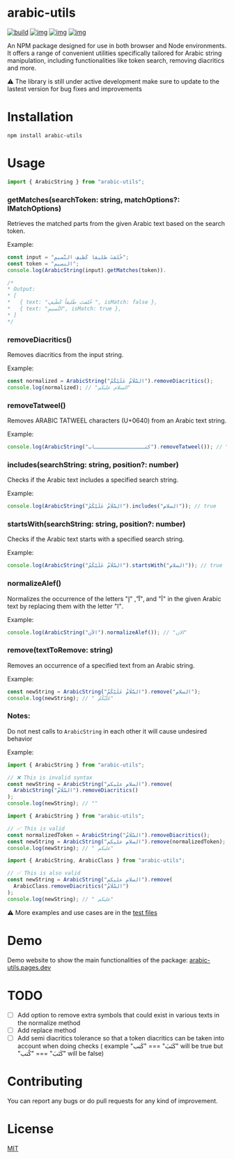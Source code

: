 # arabic-utils

[![build](https://github.com/justgo97/arabic-utils/actions/workflows/release_package.yml/badge.svg)](https://github.com/justgo97/arabic-utils/actions) [![img](https://img.shields.io/npm/v/arabic-utils.svg)](https://www.npmjs.com/package/arabic-utils) [![img](https://img.shields.io/npm/dt/arabic-utils.svg)](https://www.npmjs.com/package/arabic-utils) [![img](https://img.shields.io/npm/l/arabic-utils.svg)](https://github.com/justgo97/arabic-utils/blob/main/LICENSE)

An NPM package designed for use in both browser and Node environments. It offers a range of convenient utilities specifically tailored for Arabic string manipulation, including functionalities like token search, removing diacritics and more.

⚠️ The library is still under active development make sure to update to the lastest version for bug fixes and improvements

# Installation

`npm install arabic-utils`

# Usage

```javascript
import { ArabicString } from "arabic-utils";
```

### getMatches(searchToken: string, matchOptions?: IMatchOptions)

Retrieves the matched parts from the given Arabic text based on the search token.

Example:

```javascript
const input = "خُلقتَ طَليقاً كَطَيفِ النَّسيمِ";
const token = "النسيم";
console.log(ArabicString(input).getMatches(token)).

/*
* Output:
* [
*   { text: "خُلقتَ طَليقاً كَطَيفِ ", isMatch: false },
*   { text: "النَّسيمِ", isMatch: true },
* ]
*/
```

### removeDiacritics()

Removes diacritics from the input string.

Example:

```javascript
const normalized = ArabicString("السَّلَامُ عَلَيْكُمُ").removeDiacritics();
console.log(normalized); // "السلام عليكم"
```

### removeTatweel()

Removes ARABIC TATWEEL characters (U+0640) from an Arabic text string.

Example:

```javascript
console.log(ArabicString("كتــــــــــــــــاب").removeTatweel()); // "كتاب"
```

### includes(searchString: string, position?: number)

Checks if the Arabic text includes a specified search string.

Example:

```javascript
console.log(ArabicString("السَّلَامُ عَلَيْكُمُ").includes("السلام")); // true
```

### startsWith(searchString: string, position?: number)

Checks if the Arabic text starts with a specified search string.

Example:

```javascript
console.log(ArabicString("السَّلَامُ عَلَيْكُمُ").startsWith("السلام")); // true
```

### normalizeAlef()

Normalizes the occurrence of the letters "آ", "إ", and "أ" in the given Arabic text by replacing them with the letter "ا".

Example:

```javascript
console.log(ArabicString("الآن").normalizeAlef()); // "الان"
```

### remove(textToRemove: string)

Removes an occurrence of a specified text from an Arabic string.

Example:

```javascript
const newString = ArabicString("السَّلَامُ عَلَيْكُمُ").remove("السلام");
console.log(newString); // " عَلَيْكُمُ"
```

### Notes:

Do not nest calls to `ArabicString` in each other it will cause undesired behavior

Example:

```javascript
import { ArabicString } from "arabic-utils";

// ❌ This is invalid syntax
const newString = ArabicString("السلام عليكم").remove(
  ArabicString("السَّلَامُ").removeDiacritics()
);
console.log(newString); // ""
```

```javascript
import { ArabicString } from "arabic-utils";

// ✅ This is valid
const normalizedToken = ArabicString("السَّلَامُ").removeDiacritics();
const newString = ArabicString("السلام عليكم").remove(normalizedToken);
console.log(newString); // " عليكم"
```

```javascript
import { ArabicString, ArabicClass } from "arabic-utils";

// ✅ This is also valid
const newString = ArabicString("السلام عليكم").remove(
  ArabicClass.removeDiacritics("السَّلَامُ")
);
console.log(newString); // " عليكم"
```

⚠️ More examples and use cases are in the [test files](/test/)

# Demo

Demo website to show the main functionalities of the package: [arabic-utils.pages.dev](https://arabic-utils.pages.dev/)

# TODO

- [ ] Add option to remove extra symbols that could exist in various texts in the normalize method
- [ ] Add replace method
- [ ] Add semi diacritics tolerance so that a token diacritics can be taken into account when doing checks ( example "كَتَبَ" === "كَتب" will be true but "كَتَبَ" === "كُتب" will be false)

# Contributing

You can report any bugs or do pull requests for any kind of improvement.

# License

[MIT](LICENSE)
